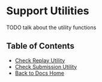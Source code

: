 # Support Utilities

TODO talk about the utility functions

## Table of Contents
- [Check Replay Utility](./util-check-replay.md)
- [Check Submission Utility](./util-submit-check.md)
- [Back to Docs Home](../readme.md)
